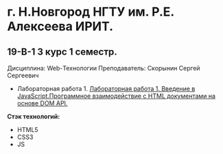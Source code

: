 # г. Н.Новгород НГТУ им. Р.Е. Алексеева ИРИТ. #

## 19-В-1 3 курс 1 семестр.

Дисциплина: Web-Технологии 
Преподаватель: Скорынин Сергей Сергеевич  

+ Лабораторная работа 1. [Лабораторная работа 1. Введение в JavaScript.Программное взаимодействие с HTML документами на основе DOM API.](https://github.com/progerSapog/Institute/tree/main/Second_course/Algorithms-and-data-structures-2-course-1-semester-/%D0%9B%D0%B0%D0%B1%D0%BE%D1%80%D0%B0%D1%82%D0%BE%D1%80%D0%BD%D0%B0%D1%8F%20%E2%84%961 "1ая лабораторная работа")  

**Стэк технологий:**

+ HTML5
+ CSS3
+ JS
